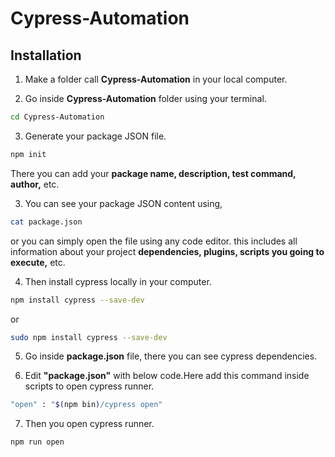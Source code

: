 # Cypress-Automation

## Installation

1. Make a folder call <b>Cypress-Automation</b> in your local computer.

2. Go inside <b>Cypress-Automation</b> folder using your terminal.
```bash
cd Cypress-Automation
```

3. Generate your package JSON file.
```bash
npm init
```
There you can add your <b>package name, description, test command, author,</b> etc.

3. You can see your package JSON content using,
```bash
cat package.json
```
or you can simply open the file using any code editor. this includes all information about your project <b>dependencies, plugins, scripts you going to execute,</b> etc.

4. Then install cypress locally in your computer.
```bash
npm install cypress --save-dev
```
or 
```bash
sudo npm install cypress --save-dev
```
5. Go inside <b>package.json</b>  file, there you can see cypress dependencies.

6. Edit <b>"package.json"</b> with below code.Here add this command inside scripts to open cypress runner.
```bash
"open" : "$(npm bin)/cypress open"
```
7. Then you open cypress runner.
```bash
npm run open
```

